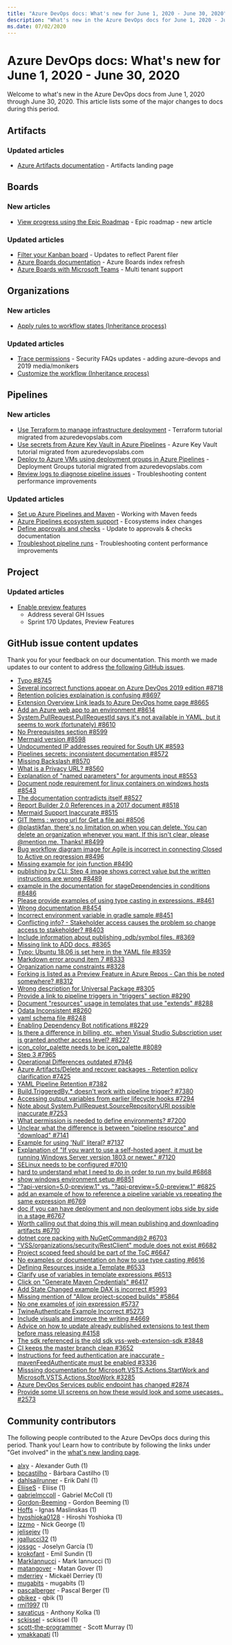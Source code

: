 ```yaml
---
title: "Azure DevOps docs: What's new for June 1, 2020 - June 30, 2020"
description: "What's new in the Azure DevOps docs for June 1, 2020 - June 30, 2020."
ms.date: 07/02/2020
---
```


# Azure DevOps docs: What's new for June 1, 2020 - June 30, 2020

Welcome to what's new in the Azure DevOps docs from June 1, 2020 through June 30, 2020. This article lists some of the major changes to docs during this period.

## Artifacts

### Updated articles

- [Azure Artifacts documentation](/azure/devops/artifacts/index) - Artifacts landing page

## Boards

### New articles

- [View progress using the Epic Roadmap](/azure/devops/boards/extensions/epic-roadmap) - Epic roadmap - new article

### Updated articles

- [Filter your Kanban board](/azure/devops/boards/boards/filter-kanban-board) - Updates to reflect Parent filer
- [Azure Boards documentation](/azure/devops/boards/index) - Azure Boards index refresh
- [Azure Boards with Microsoft Teams](/azure/devops/boards/integrations/boards-teams) - Multi tenant support

## Organizations

### New articles

- [Apply rules to workflow states (Inheritance process)](/azure/devops/organizations/settings/work/apply-rules-to-workflow-states)

### Updated articles

- [Trace permissions](/azure/devops/organizations/security/faq-trace-permissions) - Security FAQs updates - adding azure-devops and 2019 media/monikers
- [Customize the workflow (Inheritance process)](/azure/devops/organizations/settings/work/customize-process-workflow)

## Pipelines

### New articles

- [Use Terraform to manage infrastructure deployment](/azure/devops/pipelines/release/automate-terraform) - Terraform tutorial migrated from azuredevopslabs.com
- [Use secrets from Azure Key Vault in Azure Pipelines](/azure/devops/pipelines/release/azure-key-vault) - Azure Key Vault tutorial migrated from azuredevopslabs.com
- [Deploy to Azure VMs using deployment groups in Azure Pipelines](/azure/devops/pipelines/release/deployment-groups/deploying-azure-vms-deployment-groups) - Deployment Groups tutorial migrated from azuredevopslabs.com
- [Review logs to diagnose pipeline issues](/azure/devops/pipelines/troubleshooting/review-logs) - Troubleshooting content performance improvements

### Updated articles

- [Set up Azure Pipelines and Maven](/azure/devops/pipelines/artifacts/maven) - Working with Maven feeds
- [Azure Pipelines ecosystem support](/azure/devops/pipelines/ecosystems/ecosystems) - Ecosystems index changes
- [Define approvals and checks](/azure/devops/pipelines/process/approvals) - Update to approvals & checks documentation
- [Troubleshoot pipeline runs](/azure/devops/pipelines/troubleshooting/troubleshooting) - Troubleshooting content performance improvements

## Project

### Updated articles

- [Enable preview features](/azure/devops/project/navigation/preview-features)
  - Address several GH Issues
  - Sprint 170 Updates, Preview Features

## GitHub issue content updates

Thank you for your feedback on our documentation. This month we made updates to our content to address [the following GitHub issues](https://github.com/MicrosoftDocs/azure-devops-docs/issues?q=linked%3Apr+type%3Aissue+state%3Aclosed+closed%3A2020-06-01..2020-06-30+repo%3AMicrosoftDocs%2Fazure-devops-docs).

- [Typo #8745](https://github.com/MicrosoftDocs/azure-devops-docs/issues/8745)
- [Several incorrect functions appear on Azure DevOps 2019 edition #8718](https://github.com/MicrosoftDocs/azure-devops-docs/issues/8718)
- [Retention policies explaination is confusing  #8697](https://github.com/MicrosoftDocs/azure-devops-docs/issues/8697)
- [Extension Overview Link leads to Azure DevOps home page #8665](https://github.com/MicrosoftDocs/azure-devops-docs/issues/8665)
- [Add an Azure web app to an environment #8614](https://github.com/MicrosoftDocs/azure-devops-docs/issues/8614)
- [System.PullRequest.PullRequestId says it's not available in YAML, but it seems to work (fortunately) #8610](https://github.com/MicrosoftDocs/azure-devops-docs/issues/8610)
- [No Prerequisites section #8599](https://github.com/MicrosoftDocs/azure-devops-docs/issues/8599)
- [Mermaid version #8598](https://github.com/MicrosoftDocs/azure-devops-docs/issues/8598)
- [Undocumented IP addresses required for South UK #8593](https://github.com/MicrosoftDocs/azure-devops-docs/issues/8593)
- [Pipelines secrets: inconsistent documentation #8572](https://github.com/MicrosoftDocs/azure-devops-docs/issues/8572)
- [Missing Backslash #8570](https://github.com/MicrosoftDocs/azure-devops-docs/issues/8570)
- [What is a Privacy URL? #8560](https://github.com/MicrosoftDocs/azure-devops-docs/issues/8560)
- [Explanation of "named parameters" for arguments input #8553](https://github.com/MicrosoftDocs/azure-devops-docs/issues/8553)
- [Document node requirement for linux containers on windows hosts #8543](https://github.com/MicrosoftDocs/azure-devops-docs/issues/8543)
- [The documentation contradicts itself #8527](https://github.com/MicrosoftDocs/azure-devops-docs/issues/8527)
- [Report Builder 2.0 References in a 2017 document #8518](https://github.com/MicrosoftDocs/azure-devops-docs/issues/8518)
- [Mermaid Support Inaccurate #8515](https://github.com/MicrosoftDocs/azure-devops-docs/issues/8515)
- [GIT Items : wrong url for Get a file api #8506](https://github.com/MicrosoftDocs/azure-devops-docs/issues/8506)
- [@plastikfan, there's no limitation on when you can delete. You can delete an organization whenever you want. If this isn't clear, please @mention me. Thanks! #8499](https://github.com/MicrosoftDocs/azure-devops-docs/issues/8499)
- [Bug workflow diagram image for Agile is incorrect in connecting Closed to Active on regression #8496](https://github.com/MicrosoftDocs/azure-devops-docs/issues/8496)
- [Missing example for join function #8490](https://github.com/MicrosoftDocs/azure-devops-docs/issues/8490)
- [publishing by CLI: Step 4 image shows correct value but the written instructions are wrong #8489](https://github.com/MicrosoftDocs/azure-devops-docs/issues/8489)
- [example in the documentation for stageDependencies in conditions #8486](https://github.com/MicrosoftDocs/azure-devops-docs/issues/8486)
- [Please provide examples of using type casting in expressions. #8461](https://github.com/MicrosoftDocs/azure-devops-docs/issues/8461)
- [Wrong documentation #8454](https://github.com/MicrosoftDocs/azure-devops-docs/issues/8454)
- [Incorrect environment variable in gradle sample #8451](https://github.com/MicrosoftDocs/azure-devops-docs/issues/8451)
- [Conflicting info? - Stakeholder access causes the problem so change access to stakeholder? #8403](https://github.com/MicrosoftDocs/azure-devops-docs/issues/8403)
- [Include information about publishing .pdb/symbol files.  #8369](https://github.com/MicrosoftDocs/azure-devops-docs/issues/8369)
- [Missing link to ADD docs. #8365](https://github.com/MicrosoftDocs/azure-devops-docs/issues/8365)
- [Typo: Ubuntu 18.06 is set here in the YAML file #8359](https://github.com/MicrosoftDocs/azure-devops-docs/issues/8359)
- [Markdown error around item 7 #8333](https://github.com/MicrosoftDocs/azure-devops-docs/issues/8333)
- [Organization name constraints #8328](https://github.com/MicrosoftDocs/azure-devops-docs/issues/8328)
- [Forking is listed as a Preview Feature in Azure Repos - Can this be noted somewhere? #8312](https://github.com/MicrosoftDocs/azure-devops-docs/issues/8312)
- [Wrong description for Universal Package #8305](https://github.com/MicrosoftDocs/azure-devops-docs/issues/8305)
- [Provide a link to pipeline triggers in "triggers" section #8290](https://github.com/MicrosoftDocs/azure-devops-docs/issues/8290)
- [Document "resources" usage in templates that use "extends" #8288](https://github.com/MicrosoftDocs/azure-devops-docs/issues/8288)
- [Odata Inconsistent #8260](https://github.com/MicrosoftDocs/azure-devops-docs/issues/8260)
- [yaml schema file #8248](https://github.com/MicrosoftDocs/azure-devops-docs/issues/8248)
- [Enabling Dependency Bot notifications #8229](https://github.com/MicrosoftDocs/azure-devops-docs/issues/8229)
- [Is there a difference in billing, etc. when Visual Studio Subscription user is granted another access level? #8227](https://github.com/MicrosoftDocs/azure-devops-docs/issues/8227)
- [icon_color_palette needs to be icon_palette #8089](https://github.com/MicrosoftDocs/azure-devops-docs/issues/8089)
- [Step 3 #7965](https://github.com/MicrosoftDocs/azure-devops-docs/issues/7965)
- [Operational Differences outdated #7946](https://github.com/MicrosoftDocs/azure-devops-docs/issues/7946)
- [Azure Artifacts/Delete and recover packages - Retention policy clarification #7425](https://github.com/MicrosoftDocs/azure-devops-docs/issues/7425)
- [YAML Pipeline Retention #7382](https://github.com/MicrosoftDocs/azure-devops-docs/issues/7382)
- [Build.TriggeredBy.* doesn't work with pipeline trigger? #7380](https://github.com/MicrosoftDocs/azure-devops-docs/issues/7380)
- [Accessing output variables from earlier lifecycle hooks #7294](https://github.com/MicrosoftDocs/azure-devops-docs/issues/7294)
- [Note about System.PullRequest.SourceRepositoryURI possible inaccurate #7253](https://github.com/MicrosoftDocs/azure-devops-docs/issues/7253)
- [What permission is needed to define environments? #7200](https://github.com/MicrosoftDocs/azure-devops-docs/issues/7200)
- [Unclear what the difference is between "pipeline resource" and "download" #7141](https://github.com/MicrosoftDocs/azure-devops-docs/issues/7141)
- [Example for using 'Null' literal? #7137](https://github.com/MicrosoftDocs/azure-devops-docs/issues/7137)
- [Explanation of "If you want to use a self-hosted agent, it must be running Windows Server version 1803 or newer." #7120](https://github.com/MicrosoftDocs/azure-devops-docs/issues/7120)
- [SELinux needs to be configured #7010](https://github.com/MicrosoftDocs/azure-devops-docs/issues/7010)
- [hard to understand what I need to do in order to run my build #6868](https://github.com/MicrosoftDocs/azure-devops-docs/issues/6868)
- [show windows environment setup #6851](https://github.com/MicrosoftDocs/azure-devops-docs/issues/6851)
- ["?api-version=5.0-preview.1" vs. "?api-preview=5.0-preview.1" #6825](https://github.com/MicrosoftDocs/azure-devops-docs/issues/6825)
- [add an example of how to reference a pipeline variable vs repeating the same expression #6769](https://github.com/MicrosoftDocs/azure-devops-docs/issues/6769)
- [doc if you can have deployment and non deployment jobs side by side in a stage #6767](https://github.com/MicrosoftDocs/azure-devops-docs/issues/6767)
- [Worth calling out that doing this will mean publishing and downloading artifacts #6710](https://github.com/MicrosoftDocs/azure-devops-docs/issues/6710)
- [dotnet core packing with NuGetCommand@2 #6703](https://github.com/MicrosoftDocs/azure-devops-docs/issues/6703)
- ["VSS/organizations/security/RestClient" module does not exist #6682](https://github.com/MicrosoftDocs/azure-devops-docs/issues/6682)
- [Project scoped feed should be part of the ToC #6647](https://github.com/MicrosoftDocs/azure-devops-docs/issues/6647)
- [No examples or documentation on how to use type casting #6616](https://github.com/MicrosoftDocs/azure-devops-docs/issues/6616)
- [Defining Resources inside a Template  #6533](https://github.com/MicrosoftDocs/azure-devops-docs/issues/6533)
- [Clarify use of variables in template expressions #6513](https://github.com/MicrosoftDocs/azure-devops-docs/issues/6513)
- [Click on "Generate Maven Credentials" #6417](https://github.com/MicrosoftDocs/azure-devops-docs/issues/6417)
- [Add State Changed example DAX is incorrect #5993](https://github.com/MicrosoftDocs/azure-devops-docs/issues/5993)
- [Missing mention of "Allow project-scoped builds" #5864](https://github.com/MicrosoftDocs/azure-devops-docs/issues/5864)
- [No one examples of join expression #5737](https://github.com/MicrosoftDocs/azure-devops-docs/issues/5737)
- [TwineAuthenticate Example Incorrect #5273](https://github.com/MicrosoftDocs/azure-devops-docs/issues/5273)
- [Include visuals and improve the writing #4669](https://github.com/MicrosoftDocs/azure-devops-docs/issues/4669)
- [Advice on how to update already published extensions to test them before mass releasing #4158](https://github.com/MicrosoftDocs/azure-devops-docs/issues/4158)
- [The sdk referenced is the old sdk vss-web-extension-sdk #3848](https://github.com/MicrosoftDocs/azure-devops-docs/issues/3848)
- [CI keeps the master branch clean #3652](https://github.com/MicrosoftDocs/azure-devops-docs/issues/3652)
- [Instructions for feed authentication are inaccurate - mavenFeedAuthenticate must be enabled #3336](https://github.com/MicrosoftDocs/azure-devops-docs/issues/3336)
- [Misssing documentation for Microsoft.VSTS.Actions.StartWork and Microsoft.VSTS.Actions.StopWork #3285](https://github.com/MicrosoftDocs/azure-devops-docs/issues/3285)
- [Azure DevOps Services public endpoint has changed #2874](https://github.com/MicrosoftDocs/azure-devops-docs/issues/2874)
- [Provide some UI screens on how these would look and some usecases.. #2573](https://github.com/MicrosoftDocs/azure-devops-docs/issues/2573)

## Community contributors

The following people contributed to the Azure DevOps docs during this period. Thank you! Learn how to contribute by following the links under "Get involved" in the [what's new landing page](index.yml).

- [alxy](https://github.com/alxy) - Alexander Guth (1)
- [bpcastilho](https://github.com/bpcastilho) - Bárbara Castilho (1)
- [dahlsailrunner](https://github.com/dahlsailrunner) - Erik Dahl (1)
- [EliiseS](https://github.com/EliiseS) - Eliise (1)
- [gabrielmccoll](https://github.com/gabrielmccoll) - Gabriel McColl (1)
- [Gordon-Beeming](https://github.com/Gordon-Beeming) - Gordon Beeming (1)
- [Hoffs](https://github.com/Hoffs) - Ignas Maslinskas (1)
- [hyoshioka0128](https://github.com/hyoshioka0128) - Hiroshi Yoshioka (1)
- [Izzmo](https://github.com/Izzmo) - Nick George (1)
- [jelisejev](https://github.com/jelisejev) (1)
- [jgallucci32](https://github.com/jgallucci32) (1)
- [jossgc](https://github.com/jossgc) - Joselyn García (1)
- [krokofant](https://github.com/krokofant) - Emil Sundin (1)
- [MarkIannucci](https://github.com/MarkIannucci) - Mark Iannucci (1)
- [matangover](https://github.com/matangover) - Matan Gover (1)
- [mderriey](https://github.com/mderriey) - Mickaël Derriey (1)
- [mugabits](https://github.com/mugabits) - mugabits (1)
- [pascalberger](https://github.com/pascalberger) - Pascal Berger (1)
- [qbikez](https://github.com/qbikez) - qbik (1)
- [rml1997](https://github.com/rml1997) (1)
- [savaticus](https://github.com/savaticus) - Anthony Kolka (1)
- [sckissel](https://github.com/sckissel) - sckissel (1)
- [scott-the-programmer](https://github.com/scott-the-programmer) - Scott Murray (1)
- [ymakkapati](https://github.com/ymakkapati) (1)

